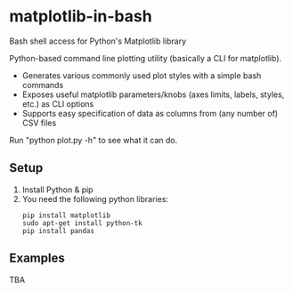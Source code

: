 # matplotlib-in-bash
Bash shell access for Python's Matplotlib library 

Python-based command line plotting utility (basically a CLI for matplotlib).
  - Generates various commonly used plot styles with a simple bash commands
  - Exposes useful matplotlib parameters/knobs (axes limits, labels, styles, etc.) as CLI options
  - Supports easy specification of data as columns from (any number of) CSV files

Run "python plot.py -h" to see what it can do.

## Setup
1. Install Python & pip
2. You need the following python libraries:
    ```
    pip install matplotlib
    sudo apt-get install python-tk
    pip install pandas
    ```

## Examples
TBA

